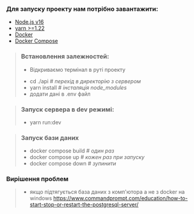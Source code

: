 ### Для запуску проекту нам потрібно завантажити:

- [Node.js v16](https://github.com/nvm-sh/nvm)
- [yarn >=1.22](https://classic.yarnpkg.com/en/docs/install)
- [Docker](https://docs.docker.com/engine/install/ubuntu/)
- [Docker Compose](https://docs.docker.com/compose/install/)


>### Встановлення залежностей:
> - <p>Відкриваємо термінал в руті проекту</p>
> - cd ./api # <em>перехід в директорію з сервером</em>
> - yarn install # <em>інсталяція node_modules</em>
> - додати дані в .env файл

>### Запуск сервера в dev режимі: 
> - yarn run:dev

>### <p>Запуск бази даних</p>
> - docker compose build # <em>один раз</em>  
> - docker compose up # <em>кожен раз при запуску</em>
> - docker compose down # <em>зупинити</em>


### Вирішення проблем
> - якщо підтягується база даних з комп'ютора а не з docker на windows 
https://www.commandprompt.com/education/how-to-start-stop-or-restart-the-postgresql-server/
